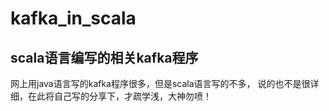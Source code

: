 # kafka_in_scala
**scala语言编写的相关kafka程序**
-
网上用java语言写的kafka程序很多，但是scala语言写的不多，
说的也不是很详细，在此将自己写的分享下，才疏学浅，大神勿喷！
